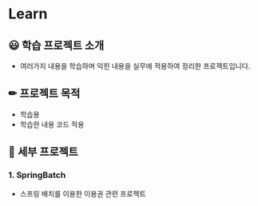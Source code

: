 # Learn

## 😃 학습 프로젝트 소개
- 여러가지 내용을 학습하며 익힌 내용을 실무에 적용하여 정리한 프로젝트입니다. 

## ✏ 프로젝트 목적
- 학습용
- 학습한 내용 코드 적용

## 📌 세부 프로젝트
### 1. SpringBatch 
- 스프링 배치를 이용한 이용권 관련 프로젝트
